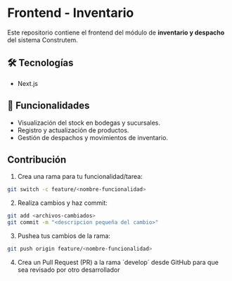 # Frontend - Inventario

Este repositorio contiene el frontend del módulo de **inventario y despacho** del sistema Construtem.

## 🛠️ Tecnologías
- Next.js
  
## 🚀 Funcionalidades
- Visualización del stock en bodegas y sucursales.
- Registro y actualización de productos.
- Gestión de despachos y movimientos de inventario.

## Contribución

1. Crea una rama para tu funcionalidad/tarea:

```bash
git switch -c feature/<nombre-funcionalidad>
```

2. Realiza cambios y haz commit:

```bash
git add <archivos-cambiados>
git commit -m "<descripcion pequeña del cambio>"
```

3. Pushea tus cambios de la rama:

```bash
git push origin feature/<nombre-funcionalidad> 
```

4. Crea un Pull Request (PR) a la rama ´develop´ desde GitHub para que sea revisado por otro desarrollador
